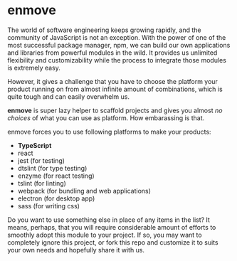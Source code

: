 
# enmove

The world of software engineering keeps growing rapidly, and the community of JavaScript is not an exception. With the power of one of the most successful package manager, npm, we can build our own applications and libraries from powerful modules in the wild. It provides us unlimited flexibility and customizability while the process to integrate those modules is extremely easy.

However, it gives a challenge that you have to choose the platform your product running on from almost infinite amount of combinations, which is quite tough and can easily overwhelm us.

**enmove** is super lazy helper to scaffold projects and gives you almost *no choices* of what you can use as platform. How embarassing is that.

enmove forces you to use following platforms to make your products:

- **TypeScript**
- react
- jest (for testing)
- dtslint (for type testing)
- enzyme (for react testing)
- tslint (for linting)
- webpack (for bundling and web applications)
- electron (for desktop app)
- sass (for writing css)

Do you want to use something else in place of any items in the list? It means, perhaps, that you will require considerable amount of efforts to smoothly adopt this module to your project. If so, you may want to completely ignore this project, or fork this repo and customize it to suits your own needs and hopefully share it with us.
